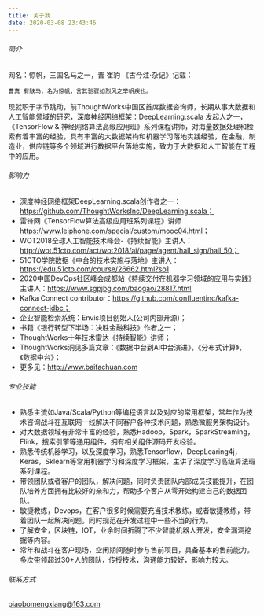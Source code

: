 ```yaml
---
title: 关于我
date: 2020-03-08 23:43:46
---
```


###### 简介
网名：惊帆，三国名马之一，晋 崔豹 《古今注·杂记》记载：

```shell
曹真 有駃马，名为惊帆，言其驰骤如烈风之举帆疾也。
```
现就职于字节跳动，前ThoughtWorks中国区首席数据咨询师，长期从事大数据和人工智能领域的研究，深度神经网络框架：DeepLearning.scala 发起人之一， 《TensorFlow & 神经网络算法高级应用班》系列课程讲师，对海量数据处理和检索有着丰富的经验，具有丰富的大数据架构和机器学习落地实践经验，在金融，制造业，供应链等多个领域进行数据平台落地实施，致力于大数据和人工智能在工程中的应用。

###### 影响力

* 深度神经网络框架DeepLearning.scala创作者之一：https://github.com/ThoughtWorksInc/DeepLearning.scala；
* 雷锋网《TensorFlow算法高级应用班系列课程》讲师：https://www.leiphone.com/special/custom/mooc04.html；
* WOT2018全球人工智能技术峰会-《持续智能》主讲人：http://wot.51cto.com/act/wot2018/ai/page/agent/hall_sign/hall_50；
* 51CTO学院数据《中台的技术实施与落地》主讲人：https://edu.51cto.com/course/26662.html?so1
* 2020中国DevOps社区峰会成都站《持续交付在机器学习领域的应用与实践》主讲人：https://www.sgpjbg.com/baogao/28817.html
* Kafka Connect contributor：https://github.com/confluentinc/kafka-connect-jdbc；
* 企业智能检索系统：Envis项目创始人(公司内部开源)；
* 书籍《银行转型下半场：决胜金融科技》作者之一；
* ThoughtWorks十年技术雷达《持续智能》讲师；
* ThoughtWorks洞见多篇文章：《数据中台到AI中台演进》，《分布式计算》，《数据中台》；
* 更多见：http://www.baifachuan.com

###### 专业技能

* 熟悉主流如Java/Scala/Python等编程语言以及对应的常用框架，常年作为技术咨询战斗在互联网一线解决不同客户各种技术问题，熟悉微服务架构设计。
* 对大数据领域有非常丰富的经验，熟悉Hadoop，Spark，SparkStreaming，Flink，搜索引擎等通用组件，拥有相关组件源码开发经验。
* 熟悉传统机器学习，以及深度学习，熟悉Tensorflow，DeepLearing4j，Keras，Sklearn等常用机器学习和深度学习框架，主讲了深度学习高级算法班系列课程。
* 带领团队或者客户的团队，解决问题，同时负责团队内部成员技能提升，在团队培养方面拥有比较好的亲和力，帮助多个客户从零开始构建自己的数据团队。 
* 敏捷教练，Devops，在客户很多时候需要充当技术教练，或者敏捷教练，带着团队一起解决问题。同时规范在开发过程中一些不当的行为。
* 了解安全，区块链，IOT，业余时间折腾了不少智能机器人开发，安全漏洞挖掘等内容。
* 常年和战斗在客户现场，空闲期间随时参与售前项目，具备基本的售前能力。多次带领超过30+人的团队，传授技术，沟通能力较好，影响力较大。

###### 联系方式

piaobomengxiang@163.com

